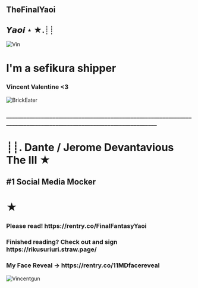 ## TheFinalYaoi
<h2> 𝙔𝙖𝙤𝙞 ⋆ ★.┊┊</h2>
<img src="https://pbs.twimg.com/media/GLQXpOFWAAA7scS.jpg" alt="Vin">
<body>
  <h1>I'm a sefikura shipper</h1>
  <h3>Vincent Valentine <3</h3> 
    <img src="https://64.media.tumblr.com/279ffd7783f412cffeb16a9ac3ae2859/a5b6896041f0ab1d-30/s100x200/028fe55774a5933b479f63cbc01813e1c3939831.jpg" alt="BrickEater" style="width:px;height:px;">
    <h3>____________________________________________________________________________________________________________________</h3>
    <h1>┊┊. Dante / Jerome Devantavious The III ★ </h1>
    <h2>#1 Social Media Mocker</h2>
    <h1>★</h1>
    <h3>Please read! https://rentry.co/FinalFantasyYaoi </h3>
    <h3>Finished reading? Check out and sign https://rikusuriuri.straw.page/ </h3>
    <h3>My Face Reveal -> https://rentry.co/11MDfacereveal </h3>
    <img src="https://i.pinimg.com/originals/ed/fa/fe/edfafe9ca28191588ba756efe7745859.gif" alt="Vincentgun">
</body>
<!--
**FinalFantasyYaoi/FinalFantasyYaoi** is a ✨ _special_ ✨ repository because its `README.md` (this file) appears on your GitHub profile.

Here are some ideas to get you started:

- 🔭 I’m currently working on ...
- 🌱 I’m currently learning ...
- 👯 I’m looking to collaborate on ...
- 🤔 I’m looking for help with ...
- 💬 Ask me about ...
- 📫 How to reach me: ...
- 😄 Pronouns: ...
- ⚡ Fun fact: ...
-->
